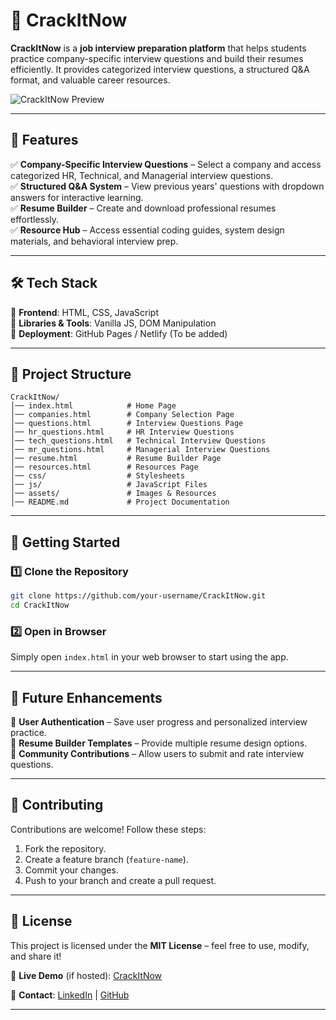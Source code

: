 # 🚀 CrackItNow  

**CrackItNow** is a **job interview preparation platform** that helps students practice company-specific interview questions and build their resumes efficiently. It provides categorized interview questions, a structured Q&A format, and valuable career resources.  

![CrackItNow Preview]()  

---

## 📌 Features  
✅ **Company-Specific Interview Questions** – Select a company and access categorized HR, Technical, and Managerial interview questions.  
✅ **Structured Q&A System** – View previous years' questions with dropdown answers for interactive learning.  
✅ **Resume Builder** – Create and download professional resumes effortlessly.  
✅ **Resource Hub** – Access essential coding guides, system design materials, and behavioral interview prep.  

---

## 🛠️ Tech Stack  
🔹 **Frontend**: HTML, CSS, JavaScript  
🔹 **Libraries & Tools**: Vanilla JS, DOM Manipulation  
🔹 **Deployment**: GitHub Pages / Netlify (To be added)  

---

## 📂 Project Structure  
```
CrackItNow/
│── index.html            # Home Page  
│── companies.html        # Company Selection Page  
│── questions.html        # Interview Questions Page  
│── hr_questions.html     # HR Interview Questions  
│── tech_questions.html   # Technical Interview Questions  
│── mr_questions.html     # Managerial Interview Questions  
│── resume.html           # Resume Builder Page  
│── resources.html        # Resources Page  
│── css/                  # Stylesheets  
│── js/                   # JavaScript Files  
│── assets/               # Images & Resources  
│── README.md             # Project Documentation  
```

---

## 🚀 Getting Started  

### 1️⃣ Clone the Repository  
```bash
git clone https://github.com/your-username/CrackItNow.git
cd CrackItNow
```
### 2️⃣ Open in Browser  
Simply open `index.html` in your web browser to start using the app.

---

## 🎯 Future Enhancements  
🔹 **User Authentication** – Save user progress and personalized interview practice.  
🔹 **Resume Builder Templates** – Provide multiple resume design options.  
🔹 **Community Contributions** – Allow users to submit and rate interview questions.  

---

## 🤝 Contributing  
Contributions are welcome! Follow these steps:  
1. Fork the repository.  
2. Create a feature branch (`feature-name`).  
3. Commit your changes.  
4. Push to your branch and create a pull request.  

---

## 📜 License  
This project is licensed under the **MIT License** – feel free to use, modify, and share it!  

🔗 **Live Demo** (if hosted): [CrackItNow](https://crackitnow.netlify.app/)  

📩 **Contact**: [LinkedIn](https://www.linkedin.com/in/adityakokashe/) | [GitHub](https://github.com/imperio07adi)  

---

